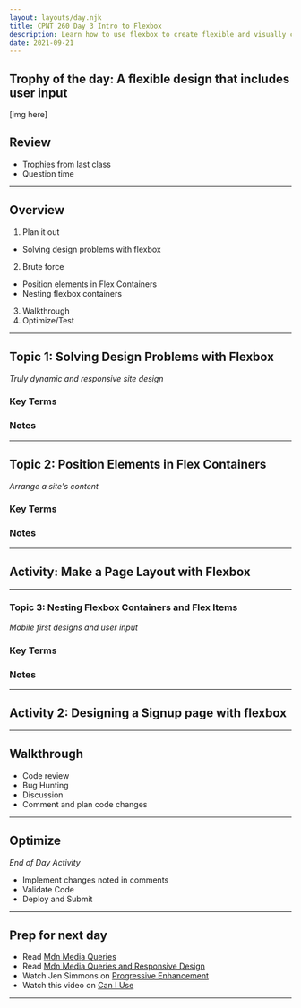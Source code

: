 ```yaml
---
layout: layouts/day.njk
title: CPNT 260 Day 3 Intro to Flexbox
description: Learn how to use flexbox to create flexible and visually complex webite layouts. For html we will introduce forms for user input.
date: 2021-09-21
---
```

## Trophy of the day: A flexible design that includes user input
[img here]

## Review
- Trophies from last class
- Question time

---
## Overview
1. Plan it out
  - Solving design problems with flexbox
2. Brute force
  - Position elements in Flex Containers
  - Nesting flexbox containers
3. Walkthrough
4. Optimize/Test

---
## Topic 1: Solving Design Problems with Flexbox
_Truly dynamic and responsive site design_

### Key Terms

### Notes

---
## Topic 2: Position Elements in Flex Containers
_Arrange a site's content_
### Key Terms

### Notes

---
## Activity: Make a Page Layout with Flexbox

---
### Topic 3: Nesting Flexbox Containers and Flex Items
_Mobile first designs and user input_

### Key Terms

### Notes

___
## Activity 2: Designing a Signup page with flexbox

---
## Walkthrough
- Code review
- Bug Hunting
- Discussion
- Comment and plan code changes

---
## Optimize
_End of Day Activity_
- Implement changes noted in comments
- Validate Code
- Deploy and Submit

---
## Prep for next day
- Read [Mdn Media Queries](https://developer.mozilla.org/en-US/docs/Web/CSS/Media_Queries/Using_media_queries)
- Read [Mdn Media Queries and Responsive Design](https://developer.mozilla.org/en-US/docs/Learn/CSS/CSS_layout/rwd_skills)
- Watch Jen Simmons on [Progressive Enhancement](https://www.youtube.com/watch?v=u00FY9vADfQ)
- Watch this video on [Can I Use](https://www.youtube.com/watch?v=WM_cKHH7bZ0)

---
